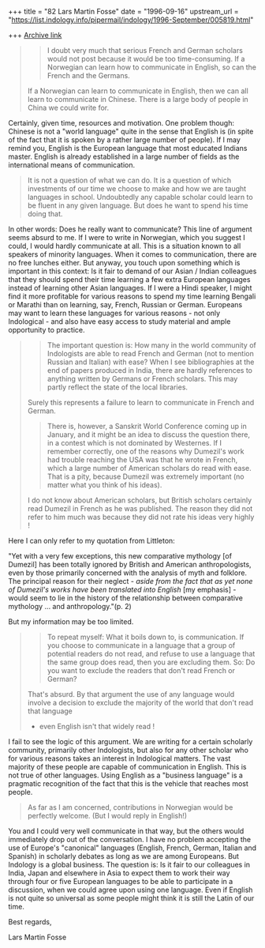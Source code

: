 +++
title = "82 Lars Martin Fosse"
date = "1996-09-16"
upstream_url = "https://list.indology.info/pipermail/indology/1996-September/005819.html"

+++
[Archive link](https://list.indology.info/pipermail/indology/1996-September/005819.html)

>
>>I doubt very much that serious French and German scholars would not post
>>because it would be too time-consuming. If a Norwegian can learn how to
>>communicate in English, so can the French and the Germans.
>
>If a Norwegian can learn to communicate in English, then we can all learn
>to communicate in Chinese. There is a large body of people in China we
>could write for.

Certainly, given time, resources and motivation. One problem though: Chinese
is not a "world language" quite in the sense that English is (in spite of
the fact that it is spoken by a rather large number of people). If I may
remind you, English is the European language that most educated Indians
master. English is already established in a large number of fields as the
international means of communication. 

>It is not a question of what we can do. It is a question of which
>investments of our time we choose to make and how we are taught languages
>in school. Undoubtedly any capable scholar could learn to be fluent in any
>given language. But does he want to spend his time doing that.

In other words: Does he really want to communicate? This line of argument
seems absurd to me. If I were to write in Norwegian, which you suggest I
could, I would hardly communicate at all. This is a situation known to all
speakers of minority languages. When it comes to communication, there are no
free lunches either. But anyway, you touch upon something which is important
in this context: Is it fair to demand of our Asian / Indian colleagues that
they should spend their time learning a few extra European languages instead
of learning other Asian languages. If I were a Hindi speaker, I might find
it more profitable for various reasons to spend my time learning Bengali or
Marathi than on learning, say, French, Russian or German. Europeans may want
to learn these languages for various reasons - not only Indological - and
also have easy access to study material and ample opportunity to practice. 

>>The important
>>question is: How many in the world community of Indologists are able to read
>>French and German (not to mention Russian and Italian) with ease? When I see
>>bibliographies at the end of papers produced in India, there are hardly
>>references to anything written by Germans or French scholars. This may
>>partly reflect the state of the local libraries.
>
>Surely this represents a failure to learn to communicate in French and German.
>
>>There is, however, a
>>Sanskrit World Conference coming up in January, and it might be an idea to
>>discuss the question there, in a contest which is not dominated by
>>Westernes. If I remember correctly, one of the reasons why Dumezil's work
>>had trouble reaching the USA was that he wrote in French, which a large
>>number of American scholars do <not> read with ease. That is a pity, because
>>Dumezil was extremely important (no matter what you think of his ideas).
>
>I do not know about American scholars, but British scholars certainly read
>Dumezil in French as he was published. The reason they did not refer to him
>much was because they did not rate his ideas very highly !

Here I can only refer to my quotation from Littleton: 

"Yet with a very few exceptions, this new comparative mythology [of Dumezil]
has been totally ignored by British and American anthropologists, even by
those primarily concerned with the analysis of myth and folklore. The
principal reason for their neglect - *aside from the fact that as yet none
of Dumezil's works have been translated into English* [my emphasis] - would
seem to lie in the history of the relationship between comparative mythology
... and anthropology."(p. 2)

But my information may be too limited. 

>>To
>>repeat myself: What it boils down to, is communication. If you choose to
>>communicate in a language that a group of potential readers do not read, and
>>refuse to use a language that the same group does read, then you are
>>excluding them. So: Do you want to exclude the readers that don't read
>>French or German?
>
>That's absurd. By that argument the use of any language would involve a
>decision to exclude the majority of the world that don't read that language
>- even English isn't that widely read !

I fail to see the logic of this argument. We are writing for a certain
scholarly community, primarily other Indologists, but also for any other
scholar who for various reasons takes an interest in Indological matters.
The vast majority of these people are capable of communication in English.
This is not true of other languages. Using English as a "business language"
is a pragmatic recognition of the fact that this is the vehicle that reaches
most people. 

>As far as I am concerned, contributions in Norwegian would be perfectly
>welcome. (But I would reply in English!)

You and I could very well communicate in that way, but the others would
immediately drop out of the conversation. I have no problem accepting the
use of Europe's "canonical" languages (English, French, German, Italian and
Spanish) in scholarly debates as long as we are among Europeans. But
Indology is a global business. The question is: Is it fair to our colleagues
in India, Japan and elsewhere in Asia to expect them to work their way
through four or five European languages to be able to participate in a
discussion, when we could agree upon using one language. Even if English is
not quite so universal as some people might think it is still the Latin of
our time.

Best regards,

Lars Martin Fosse





